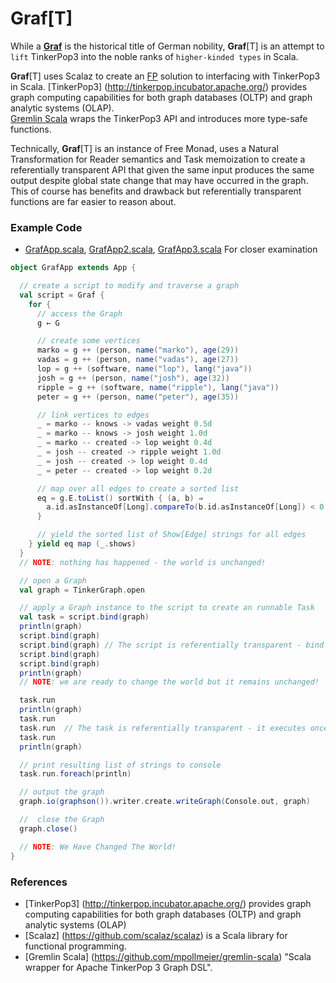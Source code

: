 # Graf[T]
While a [**Graf**](https://en.wikipedia.org/wiki/Graf) is the historical title of German nobility, 
**Graf**[T] is an attempt to `lift` TinkerPop3 into the noble ranks of `higher-kinded types` in Scala.

**Graf**[T] uses Scalaz to create an [FP](https://en.wikipedia.org/wiki/Functional_programming) solution to 
interfacing with TinkerPop3 in Scala. [TinkerPop3] (http://tinkerpop.incubator.apache.org/) provides graph computing 
capabilities for both graph databases (OLTP) and graph analytic systems (OLAP).  
[Gremlin Scala](https://github.com/mpollmeier/gremlin-scala) wraps the TinkerPop3 API and introduces more type-safe 
functions. 
                                                                                 
Technically, **Graf**[T] is an instance of Free Monad, uses a Natural Transformation for Reader semantics and Task 
memoization to create a referentially transparent API that given the same input produces the same output despite global 
state change that may have occurred in the graph.  This of course has benefits and drawback but referentially 
transparent functions are far easier to reason about. 

### Example Code
* [GrafApp.scala](https://github.com/dkrieg/Graf/blob/master/src/example/scala/com/graf/GrafApp.scala), 
[GrafApp2.scala](https://github.com/dkrieg/Graf/blob/master/src/example/scala/com/graf/GrafApp2.scala),
[GrafApp3.scala](https://github.com/dkrieg/Graf/blob/master/src/example/scala/com/graf/GrafApp3.scala) For closer examination
```scala
object GrafApp extends App {

  // create a script to modify and traverse a graph
  val script = Graf {
    for {
      // access the Graph
      g ← G

      // create some vertices
      marko = g ++ (person, name("marko"), age(29))
      vadas = g ++ (person, name("vadas"), age(27))
      lop = g ++ (software, name("lop"), lang("java"))
      josh = g ++ (person, name("josh"), age(32))
      ripple = g ++ (software, name("ripple"), lang("java"))
      peter = g ++ (person, name("peter"), age(35))

      // link vertices to edges
      _ = marko -- knows -> vadas weight 0.5d
      _ = marko -- knows -> josh weight 1.0d
      _ = marko -- created -> lop weight 0.4d
      _ = josh -- created -> ripple weight 1.0d
      _ = josh -- created -> lop weight 0.4d
      _ = peter -- created -> lop weight 0.2d

      // map over all edges to create a sorted list
      eq = g.E.toList() sortWith { (a, b) ⇒
        a.id.asInstanceOf[Long].compareTo(b.id.asInstanceOf[Long]) < 0
      }

      // yield the sorted list of Show[Edge] strings for all edges
    } yield eq map (_.shows)
  }
  // NOTE: nothing has happened - the world is unchanged!

  // open a Graph
  val graph = TinkerGraph.open

  // apply a Graph instance to the script to create an runnable Task
  val task = script.bind(graph)
  println(graph)
  script.bind(graph)
  script.bind(graph) // The script is referentially transparent - bind to the same graph you get the same task.
  script.bind(graph)
  script.bind(graph)
  println(graph)
  // NOTE: we are ready to change the world but it remains unchanged!

  task.run
  println(graph)
  task.run
  task.run  // The task is referentially transparent - it executes once and memoizes the results
  task.run
  println(graph)

  // print resulting list of strings to console
  task.run.foreach(println)

  // output the graph
  graph.io(graphson()).writer.create.writeGraph(Console.out, graph)

  //  close the Graph
  graph.close()

  // NOTE: We Have Changed The World!
}
```
### References
* [TinkerPop3] (http://tinkerpop.incubator.apache.org/) provides graph computing capabilities for both graph databases (OLTP) and graph analytic systems (OLAP)
* [Scalaz] (https://github.com/scalaz/scalaz) is a Scala library for functional programming.
* [Gremlin Scala] (https://github.com/mpollmeier/gremlin-scala) "Scala wrapper for Apache TinkerPop 3 Graph DSL".
